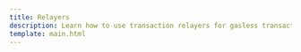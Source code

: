 ```yaml
---
title: Relayers
description: Learn how to use transaction relayers for gasless transactions and automation of smart contract interactions.
template: main.html
---
```


<div class='subsection-wrapper'></div>
